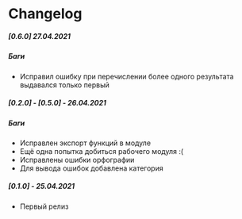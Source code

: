 # Changelog

##### [0.6.0] 27.04.2021
##### Баги
- Исправил ошибку при перечислении более одного результата выдавался только первый

##### [0.2.0] - [0.5.0] - 26.04.2021
##### Баги
- Исправлен экспорт функций в модуле
- Ещё одна попытка добиться рабочего модуля :(
- Исправлены ошибки орфографии
- Для вывода ошибок добавлена категория

##### [0.1.0] - 25.04.2021
 - Первый релиз
 
